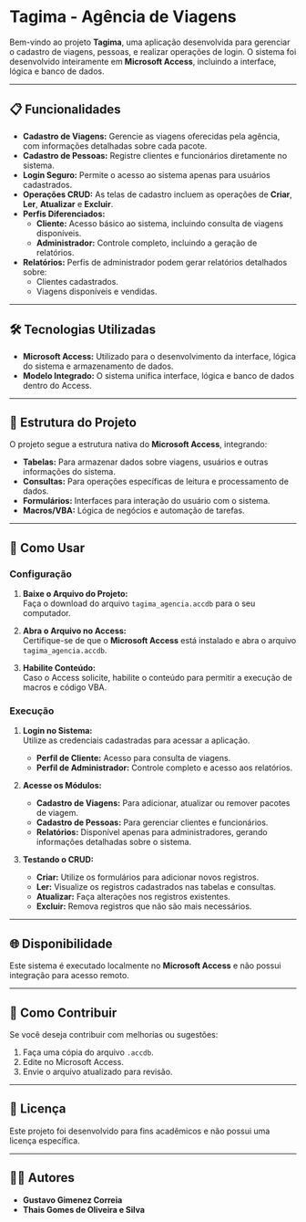 # Tagima - Agência de Viagens  

Bem-vindo ao projeto **Tagima**, uma aplicação desenvolvida para gerenciar o cadastro de viagens, pessoas, e realizar operações de login. O sistema foi desenvolvido inteiramente em **Microsoft Access**, incluindo a interface, lógica e banco de dados.  

---

## 📋 Funcionalidades  

- **Cadastro de Viagens:** Gerencie as viagens oferecidas pela agência, com informações detalhadas sobre cada pacote.  
- **Cadastro de Pessoas:** Registre clientes e funcionários diretamente no sistema.  
- **Login Seguro:** Permite o acesso ao sistema apenas para usuários cadastrados.  
- **Operações CRUD:** As telas de cadastro incluem as operações de **Criar**, **Ler**, **Atualizar** e **Excluir**.  
- **Perfis Diferenciados:**  
  - **Cliente:** Acesso básico ao sistema, incluindo consulta de viagens disponíveis.  
  - **Administrador:** Controle completo, incluindo a geração de relatórios.  
- **Relatórios:** Perfis de administrador podem gerar relatórios detalhados sobre:  
  - Clientes cadastrados.  
  - Viagens disponíveis e vendidas.  

---

## 🛠 Tecnologias Utilizadas  

- **Microsoft Access:** Utilizado para o desenvolvimento da interface, lógica do sistema e armazenamento de dados.  
- **Modelo Integrado:** O sistema unifica interface, lógica e banco de dados dentro do Access.  

---

## 📂 Estrutura do Projeto  

O projeto segue a estrutura nativa do **Microsoft Access**, integrando:  
- **Tabelas:** Para armazenar dados sobre viagens, usuários e outras informações do sistema.  
- **Consultas:** Para operações específicas de leitura e processamento de dados.  
- **Formulários:** Interfaces para interação do usuário com o sistema.  
- **Macros/VBA:** Lógica de negócios e automação de tarefas.  

---

## 🚀 Como Usar  

### Configuração  

1. **Baixe o Arquivo do Projeto:**  
   Faça o download do arquivo `tagima_agencia.accdb` para o seu computador.  

2. **Abra o Arquivo no Access:**  
   Certifique-se de que o **Microsoft Access** está instalado e abra o arquivo `tagima_agencia.accdb`.  

3. **Habilite Conteúdo:**  
   Caso o Access solicite, habilite o conteúdo para permitir a execução de macros e código VBA.  

### Execução  

1. **Login no Sistema:**  
   Utilize as credenciais cadastradas para acessar a aplicação.  
   - **Perfil de Cliente:** Acesso para consulta de viagens.  
   - **Perfil de Administrador:** Controle completo e acesso aos relatórios.  

2. **Acesse os Módulos:**  
   - **Cadastro de Viagens:** Para adicionar, atualizar ou remover pacotes de viagem.  
   - **Cadastro de Pessoas:** Para gerenciar clientes e funcionários.  
   - **Relatórios:** Disponível apenas para administradores, gerando informações detalhadas sobre o sistema.  

3. **Testando o CRUD:**  
   - **Criar:** Utilize os formulários para adicionar novos registros.  
   - **Ler:** Visualize os registros cadastrados nas tabelas e consultas.  
   - **Atualizar:** Faça alterações nos registros existentes.  
   - **Excluir:** Remova registros que não são mais necessários.  

---

## 🌐 Disponibilidade  

Este sistema é executado localmente no **Microsoft Access** e não possui integração para acesso remoto.  

---

## 🤝 Como Contribuir  

Se você deseja contribuir com melhorias ou sugestões:  

1. Faça uma cópia do arquivo `.accdb`.  
2. Edite no Microsoft Access.  
3. Envie o arquivo atualizado para revisão.  

---

## 📖 Licença  

Este projeto foi desenvolvido para fins acadêmicos e não possui uma licença específica.  

---

## 👩‍💻 Autores  

- **Gustavo Gimenez Correia**
- **Thais Gomes de Oliveira e Silva**   
